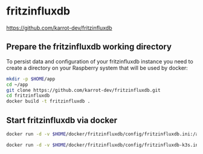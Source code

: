 # fritzinfluxdb

https://github.com/karrot-dev/fritzinfluxdb

## Prepare the fritzinfluxdb working directory

To persist data and configuration of your fritzinfluxdb instance you need to create a directory on your Raspberry system that will be used by docker:

``` bash
mkdir -p $HOME/app
cd ~/app
git clone https://github.com/karrot-dev/fritzinfluxdb.git
cd fritzinfluxdb
docker build -t fritzinfluxdb .
```

## Start fritzinfluxdb via docker

``` bash
docker run -d -v $HOME/docker/fritzinfluxdb/config/fritzinfluxdb.ini:/app/fritzinfluxdb.ini --name fritzinfluxdb fritzinfluxdb
```

``` bash
docker run -d -v $HOME/docker/fritzinfluxdb/config/fritzinfluxdb-k3s.ini:/app/fritzinfluxdb.ini --name fritzinfluxdb-k3s fritzinfluxdb
```